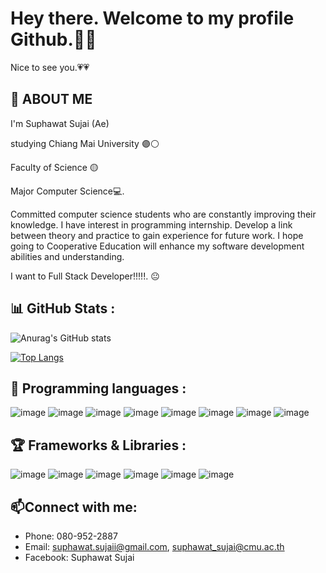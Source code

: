 # Hey there. Welcome to my profile Github.👋:blue_heart:
Nice to see you.:heartpulse::heartpulse:
## :raising_hand: ABOUT ME
  I'm Suphawat Sujai (Ae) 
  
  studying Chiang Mai University 🟣⚪
  
  Faculty of Science 🟡
  
  Major Computer Science💻.
  
  Committed computer science students who are constantly improving their knowledge. I have interest in programming internship. Develop a link between theory and practice to gain experience for future work. I hope going to Cooperative Education will enhance my software development abilities and understanding.
  
I want to Full Stack Developer!!!!!. :neutral_face:

 ## :bar_chart: GitHub Stats :
<!--[![GitHub Streak](https://github-readme-streak-stats.herokuapp.com/?user=Suphawat-Sujai)](https://git.io/streak-stats)-->

![Anurag's GitHub stats](https://github-readme-stats.vercel.app/api?username=Suphawat-Sujai&show_icons=true&theme=tokyonight)

[![Top Langs](https://github-readme-stats.vercel.app/api/top-langs/?username=anuraghazra&layout=compact)](https://github.com/Suphawat-Sujai)
<!--[![Top Langs](https://github-readme-stats.vercel.app/api/top-langs/?username=anuraghazra&langs_count=8)](https://github.com/Suphawat-Sujai)-->

## :gem: Programming languages :
![image](https://img.shields.io/badge/C%2B%2B-00599C?style=for-the-badge&logo=c%2B%2B&logoColor=white) ![image](https://img.shields.io/badge/HTML5-E34F26?style=for-the-badge&logo=html5&logoColor=white) ![image](https://img.shields.io/badge/PHP-777BB4?style=for-the-badge&logo=php&logoColor=white) ![image](https://img.shields.io/badge/Python-FFD43B?style=for-the-badge&logo=python&logoColor=blue) ![image](https://img.shields.io/badge/Ruby-CC342D?style=for-the-badge&logo=ruby&logoColor=white) ![image](https://img.shields.io/badge/TypeScript-007ACC?style=for-the-badge&logo=typescript&logoColor=white) ![image](https://img.shields.io/badge/JavaScript-323330?style=for-the-badge&logo=javascript&logoColor=F7DF1E) ![image](https://img.shields.io/badge/CSS3-1572B6?style=for-the-badge&logo=css3&logoColor=white)


##  :trophy: Frameworks & Libraries :
![image](https://img.shields.io/badge/Bootstrap-563D7C?style=for-the-badge&logo=bootstrap&logoColor=white)  ![image](https://img.shields.io/badge/Docker-2CA5E0?style=for-the-badge&logo=docker&logoColor=white)  ![image](https://img.shields.io/badge/Node.js-339933?style=for-the-badge&logo=nodedotjs&logoColor=white)  ![image](https://img.shields.io/badge/React-20232A?style=for-the-badge&logo=react&logoColor=61DAFB) ![image](https://img.shields.io/badge/Ruby_on_Rails-CC0000?style=for-the-badge&logo=ruby-on-rails&logoColor=white) ![image](https://img.shields.io/badge/Angular-DD0031?style=for-the-badge&logo=angular&logoColor=white)


## :mailbox:Connect with me:
- Phone: 080-952-2887
- Email: suphawat.sujaii@gmail.com, suphawat_sujai@cmu.ac.th
- Facebook: Suphawat Sujai

<!--
**Suphawat-Sujai/Suphawat-Sujai** is a ✨ _special_ ✨ repository because its `README.md` (this file) appears on your GitHub profile.

Here are some ideas to get you started:

- 🔭 I’m currently working on ...
- 🌱 I’m currently learning ...
- 👯 I’m looking to collaborate on ...
- 🤔 I’m looking for help with ...
- 💬 Ask me about ...
- 📫 How to reach me: ...
- 😄 Pronouns: ...
- ⚡ Fun fact: ...
-->
